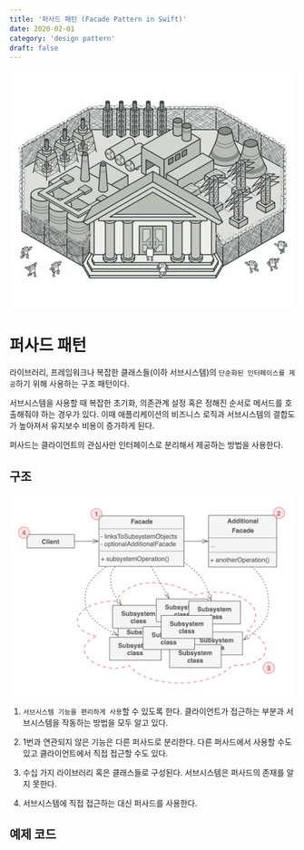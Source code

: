```yaml
---
title: '퍼사드 패턴 (Facade Pattern in Swift)'
date: 2020-02-01
category: 'design pattern'
draft: false
---
```


![](./images/facade-pattern-1.png)

# 퍼사드 패턴

라이브러리, 프레임워크나 복잡한 클래스들(이하 서브시스템)의 `단순화된 인터페이스를 제공`하기 위해 사용하는 구조 패턴이다. 

서브시스템을 사용할 때 복잡한 초기화, 의존관계 설정 혹은 정해진 순서로 메서드를 호출해줘야 하는 경우가 있다. 이때 애플리케이션의 비즈니스 로직과 서브시스템의 결합도가 높아져서 유지보수 비용이 증가하게 된다.

퍼사드는 클라이언트의 관심사만 인터페이스로 분리해서 제공하는 방법을 사용한다.

## 구조

![](./images/facade-pattern-2.png)

1. `서브시스템 기능을 편리하게 사용`할 수 있도록 한다. 클라이언트가 접근하는 부분과 서브시스템을 작동하는 방법을 모두 알고 있다.

2. 1번과 연관되지 않은 기능은 다른 퍼사드로 분리한다. 다른 퍼사드에서 사용할 수도 있고 클라이언트에서 직접 접근할 수도 있다.

3. 수십 가지 라이브러리 혹은 클래스들로 구성된다. 서브시스템은 퍼사드의 존재를 알지 못한다.

4. 서브시스템에 직접 접근하는 대신 퍼사드를 사용한다.

## 예제 코드